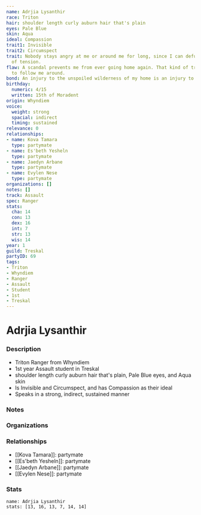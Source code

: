 ```yaml
---
name: Adrjia Lysanthir
race: Triton
hair: shoulder length curly auburn hair that's plain
eyes: Pale Blue
skin: Aqua
ideal: Compassion
trait1: Invisible
trait2: Circumspect
trait: Nobody stays angry at me or around me for long, since I can defuse any amount
  of tension.
flaw: A scandal prevents me from ever going home again. That kind of trouble seems
  to follow me around.
bond: An injury to the unspoiled wilderness of my home is an injury to me.
birthday:
  numeric: 4/15
  written: 15th of Moradent
origin: Whyndiem
voice:
  weight: strong
  spacial: indirect
  timing: sustained
relevance: 0
relationships:
- name: Kova Tamara
  type: partymate
- name: Es'beth Yesheln
  type: partymate
- name: Jaedyn Arbane
  type: partymate
- name: Evylen Nese
  type: partymate
organizations: []
notes: []
track: Assault
spec: Ranger
stats:
  cha: 14
  con: 13
  dex: 16
  int: 7
  str: 13
  wis: 14
year: 1
guild: Treskal
partyID: 69
tags:
- Triton
- Whyndiem
- Ranger
- Assault
- Student
- 1st
- Treskal
---
```

# Adrjia Lysanthir
### Description
- Triton Ranger from Whyndiem
- 1st year Assault student in Treskal
- shoulder length curly auburn hair that's plain, Pale Blue eyes, and Aqua skin
- Is Invisible and Circumspect, and has Compassion as their ideal
- Speaks in a strong, indirect, sustained manner

### Notes

### Organizations

### Relationships
- [[Kova Tamara]]: partymate
- [[Es'beth Yesheln]]: partymate
- [[Jaedyn Arbane]]: partymate
- [[Evylen Nese]]: partymate

### Stats
```statblock
name: Adrjia Lysanthir
stats: [13, 16, 13, 7, 14, 14]
```